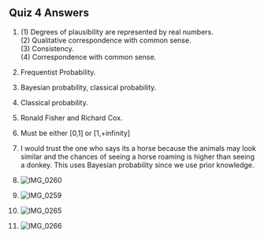 ## Quiz 4 Answers  

1. (1) Degrees of plausibility are represented by real numbers.  
   (2) Qualitative correspondence with common sense.  
   (3) Consistency.  
   (4) Correspondence with common sense.  
2. Frequentist Probability.  
3. Bayesian probability, classical probability.  
4. Classical probability.  
5. Ronald Fisher and Richard Cox.  
6. Must be either [0,1] or [1,+infinity]  
7. I would trust the one who says its a horse because the animals may look similar and the chances of seeing a horse roaming is higher than seeing a donkey. This uses Bayesian probability since we use prior knowledge.  
8. ![IMG_0260](https://github.com/rosie8228/IDS2024S/assets/157654632/e346f083-d770-4c26-8d29-dc0d5cc923f5)  

9. ![IMG_0259](https://github.com/rosie8228/IDS2024S/assets/157654632/f289f112-84a3-4c89-ae7b-8dc5badbfb47)  

10. ![IMG_0265](https://github.com/rosie8228/IDS2024S/assets/157654632/147a32ec-b0c6-4df4-aace-3793b7b6e729)  

11. ![IMG_0266](https://github.com/rosie8228/IDS2024S/assets/157654632/8130f4ef-97df-4bec-9211-94dfd0c1e781)  
